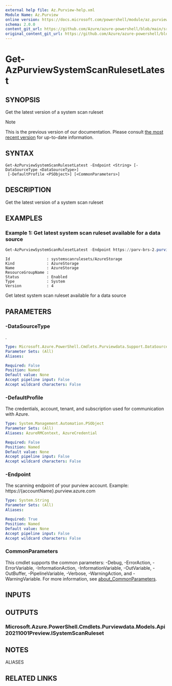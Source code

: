 ```yaml
---
external help file: Az.Purview-help.xml
Module Name: Az.Purview
online version: https://docs.microsoft.com/powershell/module/az.purview/get-azpurviewsystemscanrulesetlatest
schema: 2.0.0
content_git_url: https://github.com/Azure/azure-powershell/blob/main/src/Purview/Purview/help/Get-AzPurviewSystemScanRulesetLatest.md
original_content_git_url: https://github.com/Azure/azure-powershell/blob/main/src/Purview/Purview/help/Get-AzPurviewSystemScanRulesetLatest.md
---
```


# Get-AzPurviewSystemScanRulesetLatest

## SYNOPSIS
Get the latest version of a system scan ruleset

> [!NOTE]
>This is the previous version of our documentation. Please consult [the most recent version](/powershell/module/az.purview/get-azpurviewsystemscanrulesetlatest) for up-to-date information.

## SYNTAX

```
Get-AzPurviewSystemScanRulesetLatest -Endpoint <String> [-DataSourceType <DataSourceType>]
 [-DefaultProfile <PSObject>] [<CommonParameters>]
```

## DESCRIPTION
Get the latest version of a system scan ruleset

## EXAMPLES

### Example 1: Get latest system scan ruleset available for a data source
```powershell
Get-AzPurviewSystemScanRulesetLatest -Endpoint https://parv-brs-2.purview.azure.com/ -DataSourceType 'AzureStorage'
```

```output
Id                : systemscanrulesets/AzureStorage
Kind              : AzureStorage
Name              : AzureStorage
ResourceGroupName :
Status            : Enabled
Type              : System
Version           : 4
```

Get latest system scan ruleset available for a data source

## PARAMETERS

### -DataSourceType
.

```yaml
Type: Microsoft.Azure.PowerShell.Cmdlets.Purviewdata.Support.DataSourceType
Parameter Sets: (All)
Aliases:

Required: False
Position: Named
Default value: None
Accept pipeline input: False
Accept wildcard characters: False
```

### -DefaultProfile
The credentials, account, tenant, and subscription used for communication with Azure.

```yaml
Type: System.Management.Automation.PSObject
Parameter Sets: (All)
Aliases: AzureRMContext, AzureCredential

Required: False
Position: Named
Default value: None
Accept pipeline input: False
Accept wildcard characters: False
```

### -Endpoint
The scanning endpoint of your purview account.
Example: https://{accountName}.purview.azure.com

```yaml
Type: System.String
Parameter Sets: (All)
Aliases:

Required: True
Position: Named
Default value: None
Accept pipeline input: False
Accept wildcard characters: False
```

### CommonParameters
This cmdlet supports the common parameters: -Debug, -ErrorAction, -ErrorVariable, -InformationAction, -InformationVariable, -OutVariable, -OutBuffer, -PipelineVariable, -Verbose, -WarningAction, and -WarningVariable. For more information, see [about_CommonParameters](http://go.microsoft.com/fwlink/?LinkID=113216).

## INPUTS

## OUTPUTS

### Microsoft.Azure.PowerShell.Cmdlets.Purviewdata.Models.Api20211001Preview.ISystemScanRuleset

## NOTES

ALIASES

## RELATED LINKS
